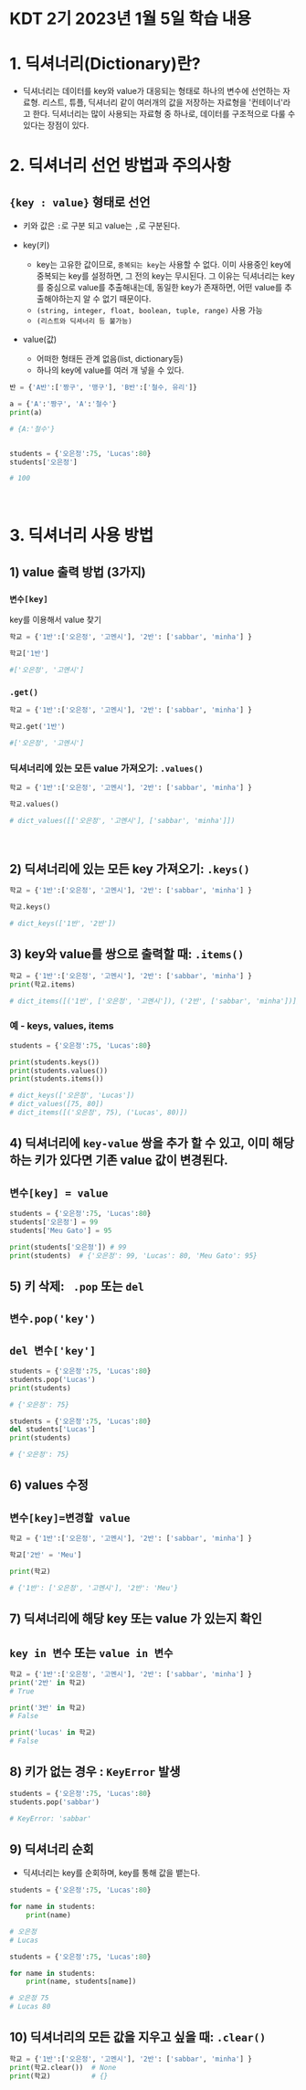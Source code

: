# KDT 2기 2023년 1월 5일 학습 내용

# 1. 딕셔너리(Dictionary)란?

- 딕셔너리는 데이터를 key와 value가 대응되는 형태로 하나의 변수에 선언하는 자료형. 리스트, 튜플, 딕셔너리 같이 여러개의 값을 저장하는 자료형을 '컨테이너'라고 한다. 딕셔너리는 많이 사용되는 자료형 중 하나로, 데이터를 구조적으로 다룰 수 있다는 장점이 있다.

# 2. 딕셔너리 선언 방법과 주의사항

## `{key : value}` 형태로 선언
- 키와 값은 `:`로 구분 되고 value는 `,`로 구분된다.
- key(키)
    - key는 고유한 값이므로, `중복되는 key`는 사용할 수 없다. 이미 사용중인 key에 중복되는 key를 설정하면, 그 전의 key는 무시된다. 그 이유는 딕셔너리는 key를 중심으로 value를 추출해내는데, 동일한 key가 존재하면, 어떤 value를 추출해야하는지 알 수 없기 때문이다.
    - `(string, integer, float, boolean, tuple, range)` 사용 가능  
    - `(리스트와 딕셔너리 등 불가능)`
    
- value(값)
    - 어떠한 형태든 관계 없음(list, dictionary등)
    - 하나의 key에 value를 여러 개 넣을 수 있다.

```python
반 = {'A반':['짱구', '맹구'], 'B반':['철수, 유리']}
```
    

```python
a = {'A':'짱구', 'A':'철수'}
print(a)

# {A:'철수'}


students = {'오은정':75, 'Lucas':80}
students['오은정']

# 100
```
<br>

# 3. 딕셔너리 사용 방법

## 1) value 출력 방법 (3가지)  


### `변수[key]`
key를 이용해서 value 찾기

```python
학교 = {'1반':['오은정', '고멘시'], '2반': ['sabbar', 'minha'] }

학교['1반'] 

#['오은정', '고멘시']
```

### `.get()`


```python
학교 = {'1반':['오은정', '고멘시'], '2반': ['sabbar', 'minha'] }

학교.get('1반') 

#['오은정', '고멘시']
```

### 딕셔너리에 있는 모든 value 가져오기: `.values()`

```python
학교 = {'1반':['오은정', '고멘시'], '2반': ['sabbar', 'minha'] }

학교.values()  

# dict_values([['오은정', '고멘시'], ['sabbar', 'minha']])
```

<br>

## 2) 딕셔너리에 있는 모든 key 가져오기: `.keys()`

```python
학교 = {'1반':['오은정', '고멘시'], '2반': ['sabbar', 'minha'] }

학교.keys()  

# dict_keys(['1반', '2반'])
```

## 3) key와 value를 쌍으로 출력할 때: `.items() `
```python
학교 = {'1반':['오은정', '고멘시'], '2반': ['sabbar', 'minha'] }
print(학교.items)

# dict_items([('1반', ['오은정', '고멘시']), ('2반', ['sabbar', 'minha'])])
```


### 예 - keys, values, items

```python
students = {'오은정':75, 'Lucas':80}

print(students.keys())
print(students.values())
print(students.items())

# dict_keys(['오은정', 'Lucas'])
# dict_values([75, 80])
# dict_items([('오은정', 75), ('Lucas', 80)])
```


## 4) 딕셔너리에 `key-value` 쌍을 추가 할 수 있고, 이미 해당하는 키가 있다면 기존 value 값이 변경된다.
## `변수[key] = value`

```python
students = {'오은정':75, 'Lucas':80}
students['오은정'] = 99
students['Meu Gato'] = 95

print(students['오은정']) # 99
print(students)  # {'오은정': 99, 'Lucas': 80, 'Meu Gato': 95}
```

## 5) 키 삭제: ` .pop` 또는 `del`
## `변수.pop('key')`
## `del 변수['key']`

```python
students = {'오은정':75, 'Lucas':80}
students.pop('Lucas')
print(students)

# {'오은정': 75}
```
```python
students = {'오은정':75, 'Lucas':80}
del students['Lucas']
print(students)

# {'오은정': 75}
```

## 6) values 수정
## `변수[key]=변경할 value`

```python
학교 = {'1반':['오은정', '고멘시'], '2반': ['sabbar', 'minha'] }

학교['2반' = 'Meu']

print(학교)

# {'1반': ['오은정', '고멘시'], '2반': 'Meu'}
```

## 7) 딕셔너리에 해당 key 또는 value 가 있는지 확인
## `key in 변수` 또는 `value in 변수`
```python
학교 = {'1반':['오은정', '고멘시'], '2반': ['sabbar', 'minha'] }
print('2반' in 학교)
# True

print('3반' in 학교)
# False

print('lucas' in 학교)
# False
```

## 8) 키가 없는 경우 : `KeyError` 발생

```python
students = {'오은정':75, 'Lucas':80}
students.pop('sabbar')

# KeyError: 'sabbar'
```
## 9) 딕셔너리 순회
- 딕셔너리는 key를 순회하며, key를 통해 값을 뱉는다.

```python
students = {'오은정':75, 'Lucas':80}

for name in students:
    print(name)

# 오은정
# Lucas
```
```python
students = {'오은정':75, 'Lucas':80}

for name in students:
    print(name, students[name])

# 오은정 75
# Lucas 80
```

## 10) 딕셔너리의 모든 값을 지우고 싶을 때: `.clear()`

```python
학교 = {'1반':['오은정', '고멘시'], '2반': ['sabbar', 'minha'] }
print(학교.clear())  # None
print(학교)          # {} 
